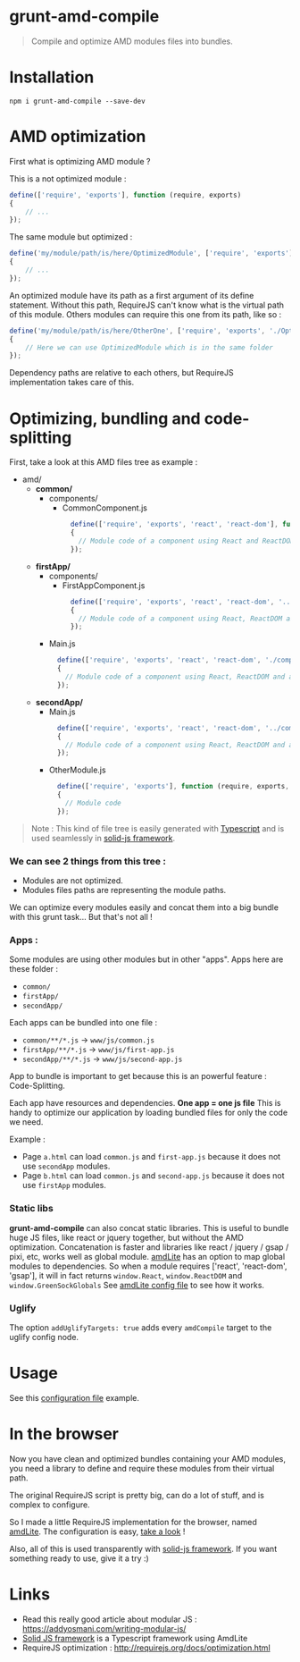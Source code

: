 # grunt-amd-compile
> Compile and optimize AMD modules files into bundles.

# Installation

`npm i grunt-amd-compile --save-dev`


# AMD optimization

First what is optimizing AMD module ?

This is a not optimized module :
```javascript
define(['require', 'exports'], function (require, exports)
{
    // ... 
});
```

The same module but optimized :
```javascript
define('my/module/path/is/here/OptimizedModule', ['require', 'exports'], function (require, exports)
{
    // ... 
});
```

An optimized module have its path as a first argument of its define statement.
Without this path, RequireJS can't know what is the virtual path of this module.
Others modules can require this one from its path, like so :

```javascript
define('my/module/path/is/here/OtherOne', ['require', 'exports', './OptimizedModule'], function (require, exports, OptimizedModule)
{
    // Here we can use OptimizedModule which is in the same folder 
});
```

Dependency paths are relative to each others, but RequireJS implementation takes care of this.


# Optimizing, bundling and code-splitting

First, take a look at this AMD files tree as example :

- amd/
  - **common/**
    - components/
      - CommonComponent.js
        ```javascript
          define(['require', 'exports', 'react', 'react-dom'], function (require, exports, React, ReactDOM)
          {
            // Module code of a component using React and ReactDOM
          });
        ```
  - **firstApp/**
    - components/
      - FirstAppComponent.js
        ```javascript
          define(['require', 'exports', 'react', 'react-dom', '../../common/components/CommonComponent'], function (require, exports, CommonComponent)
          {
            // Module code of a component using React, ReactDOM and another AMD module : CommonComponent
          });
        ```
    - Main.js
      ```javascript
        define(['require', 'exports', 'react', 'react-dom', './components/FirstAppComponent'], function (require, exports, FirstAppComponent)
        {
          // Module code of a component using React, ReactDOM and another AMD module : FirstAppComponent
        });
      ```
  - **secondApp/**
    - Main.js
      ```javascript
        define(['require', 'exports', 'react', 'react-dom', '../common/components/CommonComponent', './OtherModule'], function (require, exports, CommonComponent, OtherModule)
        {
          // Module code of a component using React, ReactDOM and another AMD module : FirstAppComponent
        });
      ```
    - OtherModule.js
      ```javascript
        define(['require', 'exports'], function (require, exports, CommonComponent, OtherModule)
        {
          // Module code
        });
      ```

> Note : This kind of file tree is easily generated with [Typescript](https://www.typescriptlang.org/docs/handbook/typescript-in-5-minutes.html) and is used seamlessly in [solid-js framework](https://github.com/solid-js/web-base).

### We can see 2 things from this tree :
- Modules are not optimized.
- Modules files paths are representing the module paths.

We can optimize every modules easily and concat them into a big bundle with this grunt task...
But that's not all !

### Apps :
Some modules are using other modules but in other "apps".
Apps here are these folder :
- `common/`
- `firstApp/`
- `secondApp/`

Each apps can be bundled into one file :
- `common/**/*.js` -> `www/js/common.js`
- `firstApp/**/*.js` ->  `www/js/first-app.js`
- `secondApp/**/*.js` -> `www/js/second-app.js`

App to bundle is important to get because this is an powerful feature : Code-Splitting.

Each app have resources and dependencies.
**One app = one js file** This is handy to optimize our application by loading bundled files for only the code we need.

Example :
- Page `a.html` can load `common.js` and `first-app.js` because it does not use `secondApp` modules.
- Page `b.html` can load `common.js` and `second-app.js` because it does not use `firstApp` modules.


### Static libs

**grunt-amd-compile** can also concat static libraries.
This is useful to bundle huge JS files, like react or jquery together, but without the AMD optimization.
Concatenation is faster and libraries like react / jquery / gsap / pixi, etc, works well as global module.
[amdLite](https://github.com/zouloux/amd-lite) has an option to map global modules to dependencies.
So when a module requires ['react', 'react-dom', 'gsap'], it will in fact returns `window.React`, `window.ReactDOM` and `window.GreenSockGlobals`
See [amdLite config file](https://github.com/zouloux/amd-lite/blob/master/amdLite.config.js) to see how it works.


### Uglify

The option `addUglifyTargets: true` adds every `amdCompile` target to the uglify config node.


# Usage
 
See this [configuration file](Gruntfile.js) example.


# In the browser

Now you have clean and optimized bundles containing your AMD modules, you need a library to define and require these modules from their virtual path.

The original RequireJS script is pretty big, can do a lot of stuff, and is complex to configure.

So I made a little RequireJS implementation for the browser, named [amdLite](https://github.com/zouloux/amd-lite).
The configuration is easy, [take a look](https://github.com/zouloux/amd-lite/blob/master/amdLite.config.js) !

Also, all of this is used transparently with [solid-js framework](https://github.com/solid-js/web-base).
If you want something ready to use, give it a try :)


# Links

- Read this really good article about modular JS : https://addyosmani.com/writing-modular-js/
- [Solid JS framework](https://github.com/solid-js/web-base) is a Typescript framework using AmdLite
- RequireJS optimization : http://requirejs.org/docs/optimization.html